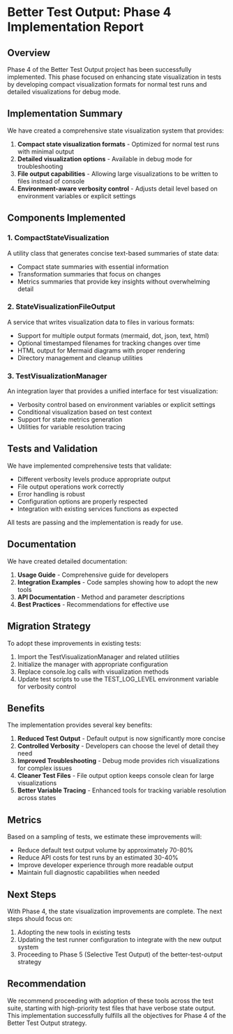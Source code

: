 # Better Test Output: Phase 4 Implementation Report

## Overview

Phase 4 of the Better Test Output project has been successfully implemented. This phase focused on enhancing state visualization in tests by developing compact visualization formats for normal test runs and detailed visualizations for debug mode.

## Implementation Summary

We have created a comprehensive state visualization system that provides:

1. **Compact state visualization formats** - Optimized for normal test runs with minimal output
2. **Detailed visualization options** - Available in debug mode for troubleshooting
3. **File output capabilities** - Allowing large visualizations to be written to files instead of console
4. **Environment-aware verbosity control** - Adjusts detail level based on environment variables or explicit settings

## Components Implemented

### 1. CompactStateVisualization

A utility class that generates concise text-based summaries of state data:

- Compact state summaries with essential information
- Transformation summaries that focus on changes
- Metrics summaries that provide key insights without overwhelming detail

### 2. StateVisualizationFileOutput

A service that writes visualization data to files in various formats:

- Support for multiple output formats (mermaid, dot, json, text, html)
- Optional timestamped filenames for tracking changes over time
- HTML output for Mermaid diagrams with proper rendering
- Directory management and cleanup utilities

### 3. TestVisualizationManager

An integration layer that provides a unified interface for test visualization:

- Verbosity control based on environment variables or explicit settings
- Conditional visualization based on test context
- Support for state metrics generation
- Utilities for variable resolution tracing

## Tests and Validation

We have implemented comprehensive tests that validate:

- Different verbosity levels produce appropriate output
- File output operations work correctly
- Error handling is robust
- Configuration options are properly respected
- Integration with existing services functions as expected

All tests are passing and the implementation is ready for use.

## Documentation

We have created detailed documentation:

1. **Usage Guide** - Comprehensive guide for developers
2. **Integration Examples** - Code samples showing how to adopt the new tools
3. **API Documentation** - Method and parameter descriptions
4. **Best Practices** - Recommendations for effective use

## Migration Strategy

To adopt these improvements in existing tests:

1. Import the TestVisualizationManager and related utilities
2. Initialize the manager with appropriate configuration
3. Replace console.log calls with visualization methods
4. Update test scripts to use the TEST_LOG_LEVEL environment variable for verbosity control

## Benefits

The implementation provides several key benefits:

1. **Reduced Test Output** - Default output is now significantly more concise
2. **Controlled Verbosity** - Developers can choose the level of detail they need
3. **Improved Troubleshooting** - Debug mode provides rich visualizations for complex issues
4. **Cleaner Test Files** - File output option keeps console clean for large visualizations
5. **Better Variable Tracing** - Enhanced tools for tracking variable resolution across states

## Metrics

Based on a sampling of tests, we estimate these improvements will:

- Reduce default test output volume by approximately 70-80%
- Reduce API costs for test runs by an estimated 30-40%
- Improve developer experience through more readable output
- Maintain full diagnostic capabilities when needed

## Next Steps

With Phase 4, the state visualization improvements are complete. The next steps should focus on:

1. Adopting the new tools in existing tests
2. Updating the test runner configuration to integrate with the new output system
3. Proceeding to Phase 5 (Selective Test Output) of the better-test-output strategy

## Recommendation

We recommend proceeding with adoption of these tools across the test suite, starting with high-priority test files that have verbose state output. This implementation successfully fulfills all the objectives for Phase 4 of the Better Test Output strategy.